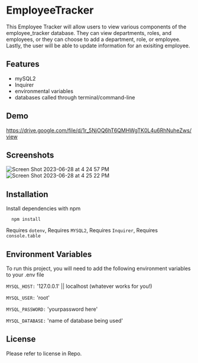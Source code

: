 # EmployeeTracker

This Employee Tracker will allow users to view various components of the employee_tracker database. They can view departments, roles, and employees, or they can choose to add a department, role, or employee. Lastly, the user will be able to update information for an exisiting employee.

## Features

- mySQL2
- Inquirer
- environmental variables
- databases called through terminal/command-line

## Demo

https://drive.google.com/file/d/1r_5NjOQ6hT6QMHWgTK0L4u6RhNuheZws/view

## Screenshots
![Screen Shot 2023-06-28 at 4 24 57 PM](https://github.com/cmv303/Employee_Tracker/assets/115678318/c68ec1cf-213e-452d-8158-7a47fee72181)
![Screen Shot 2023-06-28 at 4 25 22 PM](https://github.com/cmv303/Employee_Tracker/assets/115678318/1d886860-6f48-4f99-899e-4004baa81e6f)

## Installation

Install dependencies with npm

```cmd-line
  npm install
```

Requires `dotenv`,
Requires `MYSQL2`,
Requires `Inquirer`,
Requires `console.table`


## Environment Variables

To run this project, you will need to add the following environment variables to your .env file

`MYSQL_HOST:` '127.0.0.1' || localhost (whatever works for you!)

`MYSQL_USER:` 'root'

`MYSQL_PASSWORD:` 'yourpassword here'

`MYSQL_DATABASE:` 'name of database being used'


## License
Please refer to license in Repo.

